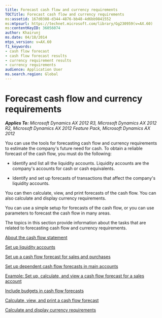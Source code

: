 ```yaml
---
title: Forecast cash flow and currency requirements
TOCTitle: Forecast cash flow and currency requirements
ms:assetid: 167d0308-d344-4876-bb48-4d6bb9841552
ms:mtpsurl: https://technet.microsoft.com/library/Gg230959(v=AX.60)
ms:contentKeyID: 36056074
author: Khairunj
ms.date: 04/18/2014
mtps_version: v=AX.60
f1_keywords:
- cash flow forecast
- cash flow forecast results
- currency requirement results
- currency requirements
audience: Application User
ms.search.region: Global
---
```


# Forecast cash flow and currency requirements 


_**Applies To:** Microsoft Dynamics AX 2012 R3, Microsoft Dynamics AX 2012 R2, Microsoft Dynamics AX 2012 Feature Pack, Microsoft Dynamics AX 2012_

You can use the tools for forecasting cash flow and currency requirements to estimate the company's future need for cash. To obtain a reliable forecast of the cash flow, you must do the following:

  - Identify and list all the liquidity accounts. Liquidity accounts are the company's accounts for cash or cash equivalents.

  - Identify and set up forecasts of transactions that affect the company's liquidity accounts.

You can then calculate, view, and print forecasts of the cash flow. You can also calculate and display currency requirements.

You can use a simple setup for forecasts of the cash flow, or you can use parameters to forecast the cash flow in many areas.

The topics in this section provide information about the tasks that are related to forecasting cash flow and currency requirements.

[About the cash flow statement](about-the-cash-flow-statement.md)

[Set up liquidity accounts](set-up-liquidity-accounts.md)

[Set up a cash flow forecast for sales and purchases](set-up-a-cash-flow-forecast-for-sales-and-purchases.md)

[Set up dependent cash flow forecasts in main accounts](set-up-dependent-cash-flow-forecasts-in-main-accounts.md)

[Example: Set up, calculate, and view a cash flow forecast for a sales account](example-set-up-calculate-and-view-a-cash-flow-forecast-for-a-sales-account.md)

[Include budgets in cash flow forecasts](include-budgets-in-cash-flow-forecasts.md)

[Calculate, view, and print a cash flow forecast](calculate-view-and-print-a-cash-flow-forecast.md)

[Calculate and display currency requirements](calculate-and-display-currency-requirements.md)

  


